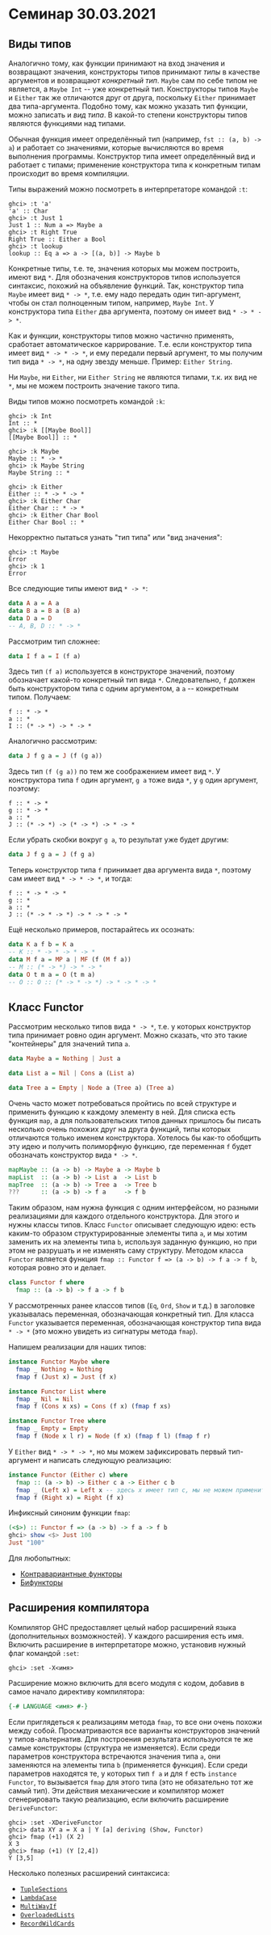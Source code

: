 # Семинар 30.03.2021

## Виды типов

Аналогично тому, как функции принимают на вход значения и возвращают значения, конструкторы типов принимают *типы* в качестве аргументов и возвращают *конкретный тип*. `Maybe` сам по себе типом не является, а `Maybe Int` -- уже конкретный тип. Конструкторы типов `Maybe` и `Either` так же отличаются друг от друга, поскольку `Either` принимает два типа-аргумента. Подобно тому, как можно указать тип функции, можно записать и *вид типа*. В какой-то степени конструкторы типов являются функциями над типами.

Обычная функция имеет определённый тип (например, `fst :: (a, b) -> a`) и работает со значениями, которые вычисляются во время выполнения программы. Конструктор типа имеет определённый вид и работает с типами; применение конструктора типа к конкретным типам происходит во время компиляции.

Типы выражений можно посмотреть в интерпретаторе командой `:t`:
```
ghci> :t 'a'
'a' :: Char
ghci> :t Just 1
Just 1 :: Num a => Maybe a
ghci> :t Right True
Right True :: Either a Bool
ghci> :t lookup
lookup :: Eq a => a -> [(a, b)] -> Maybe b
```

Конкретные типы, т.е. те, значения которых мы можем построить, имеют вид `*`. Для обозначения конструкторов типов используется синтаксис, похожий на объявление функций.  Так, конструктор типа `Maybe` имеет вид `* -> *`, т.е. ему надо передать один тип-аргумент, чтобы он стал полноценным типом, например, `Maybe Int`.  У конструктора типа `Either` два аргумента, поэтому он имеет вид `* -> * -> *`.

Как и функции, конструкторы типов можно частично применять, сработает автоматическое каррирование. Т.е. если конструктор типа имеет вид `* -> * -> *`, и ему передали первый аргумент, то мы получим тип вида `* -> *`, на одну звезду меньше. Пример: `Either String`.

Ни `Maybe`, ни `Either`, ни `Either String` не являются типами, т.к. их вид не `*`, мы не можем построить значение такого типа.

Виды типов можно посмотреть командой `:k`:
```
ghci> :k Int
Int :: *
ghci> :k [[Maybe Bool]]
[[Maybe Bool]] :: *

ghci> :k Maybe
Maybe :: * -> *
ghci> :k Maybe String
Maybe String :: *

ghci> :k Either
Either :: * -> * -> *
ghci> :k Either Char
Either Char :: * -> *
ghci> :k Either Char Bool
Either Char Bool :: *
```

Некорректно пытаться узнать "тип типа" или "вид значения":
```
ghci> :t Maybe
Error
ghci> :k 1
Error
```

Все следующие типы имеют вид `* -> *`:
```haskell
data A a = A a
data B a = B a (B a)
data D a = D
-- A, B, D :: * -> *
```

Рассмотрим тип сложнее:
```haskell
data I f a = I (f a)
```
Здесь тип `(f a)` используется в конструкторе значений, поэтому обозначает какой-то конкретный тип вида `*`. Следовательно, `f` должен быть конструктором типа с одним аргументом, а `a` -- конкретным типом. Получаем:
```
f :: * -> *
a :: *
I :: (* -> *) -> * -> *
```
Аналогично рассмотрим:
```haskell
data J f g a = J (f (g a))
```
Здесь тип `(f (g a))` по тем же соображением имеет вид `*`. У конструктора типа `f` один аргумент, `g a` тоже вида `*`, у `g` один аргумент, поэтому:
```
f :: * -> *
g :: * -> *
a :: *
J :: (* -> *) -> (* -> *) -> * -> *
```

Если убрать скобки вокруг `g a`, то результат уже будет другим:
```haskell
data J f g a = J (f g a)
```
Теперь конструктор типа `f` принимает два аргумента вида `*`, поэтому сам имеет вид `* -> * -> *`, и тогда:
```
f :: * -> * -> *
g :: *
a :: *
J :: (* -> * -> *) -> * -> * -> *
```

Ещё несколько примеров, постарайтесь их осознать:
```haskell
data K a f b = K a
-- K :: * -> * -> * -> *
data M f a = MP a | MF (f (M f a))
-- M :: (* -> *) -> * -> *
data O t m a = O (t m a)
-- O :: O :: (* -> * -> *) -> * -> * -> *
```

## Класс Functor

Рассмотрим несколько типов вида `* -> *`, т.е. у которых конструктор типа принимает ровно один аргумент. Можно сказать, что это такие "контейнеры" для значений типа `a`.

```haskell
data Maybe a = Nothing | Just a

data List a = Nil | Cons a (List a)

data Tree a = Empty | Node a (Tree a) (Tree a)
```

Очень часто может потребоваться пройтись по всей структуре и применить функцию к каждому элементу в ней. Для списка есть функция `map`, а для пользовательских типов данных пришлось бы писать несколько очень похожих друг на друга функций, типы которых отличаются только именем конструктора. Хотелось бы как-то обобщить эту идею и получить полиморфную функцию, где переменная `f` будет обозначать конструктор вида `* -> *`.

```haskell
mapMaybe :: (a -> b) -> Maybe a -> Maybe b
mapList  :: (a -> b) -> List a  -> List b
mapTree  :: (a -> b) -> Tree a  -> Tree b
???      :: (a -> b) -> f a     -> f b
```

Таким образом, нам нужна функция с одним интерфейсом, но разными реализациями для каждого отдельного конструктора. Для этого и нужны классы типов. Класс `Functor` описывает следующую идею: есть каким-то образом структурированные элементы типа `a`, и мы хотим заменить их на элементы типа `b`, используя заданную функцию, но при этом не разрушать и не изменять саму структуру. Методом класса `Functor` является функция `fmap :: Functor f => (a -> b) -> f a -> f b`, которая ровно это и делает.

```haskell
class Functor f where
  fmap :: (a -> b) -> f a -> f b
```

У рассмотренных ранее классов типов (`Eq`, `Ord`, `Show` и т.д.) в заголовке указывалась переменная, обозначающая конкретный тип. Для класса `Functor` указывается переменная, обозначающая конструктор типа вида `* -> *` (это можно увидеть из сигнатуры метода `fmap`).

Напишем реализации для наших типов:

```haskell
instance Functor Maybe where
  fmap _ Nothing = Nothing
  fmap f (Just x) = Just (f x)

instance Functor List where
  fmap _ Nil = Nil
  fmap f (Cons x xs) = Cons (f x) (fmap f xs)

instance Functor Tree where
  fmap _ Empty = Empty
  fmap f (Node x l r) = Node (f x) (fmap f l) (fmap f r)
```

У `Either` вид `* -> * -> *`, но мы можем зафиксировать первый тип-аргумент и написать следующую реализацию:

```haskell
instance Functor (Either c) where
  fmap :: (a -> b) -> Either c a -> Either c b
  fmap _ (Left x) = Left x -- здесь x имеет тип c, мы не можем применить ф-цию
  fmap f (Right x) = Right (f x)
```

Инфиксный синоним функции `fmap`:

```haskell
(<$>) :: Functor f => (a -> b) -> f a -> f b
ghci> show <$> Just 100
Just "100"
```

Для любопытных:
- [Контравариантные функторы](https://hackage.haskell.org/package/contravariant-1.4/docs/Data-Functor-Contravariant.html)
- [Бифункторы](https://hackage.haskell.org/package/base-4.15.0.0/docs/Data-Bifunctor.html)

## Расширения компилятора

Компилятор GHC предоставляет целый набор расширений языка (дополнительных возможностей). У каждого расширения есть имя. Включить расширение в интерпретаторе можно, установив нужный флаг командой `:set`:

```
ghci> :set -X<имя>
```

Расширение можно включить для всего модуля с кодом, добавив в самое начало директиву компилятора:

```haskell
{-# LANGUAGE <имя> #-}
```

Если приглядеться к реализациям метода `fmap`, то все они очень похожи между собой. Просматриваются все варианты конструкторов значений у типов-альтернатив. Для построения результата используются те же самые конструкторы (структура не изменяется). Если среди параметров конструктора встречаются значения типа `a`, они заменяются на элементы типа `b` (применяется функция). Если среди параметров находятся те, у которых тип `f a` и для `f` есть `instance Functor`, то вызывается `fmap` для этого типа (это не обязательно тот же самый тип). Эти действия механические и компилятор может сгенерировать такую реализацию, если включить расширение `DeriveFunctor`:

```
ghci> :set -XDeriveFunctor
ghci> data XY a = X a | Y [a] deriving (Show, Functor)
ghci> fmap (+1) (X 2)
X 3
ghci> fmap (+1) (Y [2,4])
Y [3,5]
```

Несколько полезных расширений синтаксиса:
- [`TupleSections`](https://www.schoolofhaskell.com/school/to-infinity-and-beyond/pick-of-the-week/guide-to-ghc-extensions/basic-syntax-extensions#tuplesections)
- [`LambdaCase`](https://www.schoolofhaskell.com/school/to-infinity-and-beyond/pick-of-the-week/guide-to-ghc-extensions/basic-syntax-extensions#lambdacase)
- [`MultiWayIf`](https://www.schoolofhaskell.com/school/to-infinity-and-beyond/pick-of-the-week/guide-to-ghc-extensions/basic-syntax-extensions#multiwayif)
- [`OverloadedLists`](https://downloads.haskell.org/~ghc/latest/docs/html/users_guide/exts/overloaded_lists.html?highlight=overloadedlists#overloaded-lists)
- [`RecordWildCards`](https://downloads.haskell.org/~ghc/latest/docs/html/users_guide/exts/record_wildcards.html#record-wildcards)
